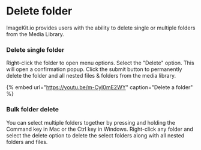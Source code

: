 # Delete folder

ImageKit.io provides users with the ability to delete single or multiple folders from the Media Library.

### Delete single folder

Right-click the folder to open menu options. Select the "Delete" option. This will open a confirmation popup. Click the submit button to permanently delete the folder and all nested files & folders from the media library.

{% embed url="https://youtu.be/m-CyI0mE2WY" caption="Delete a folder" %}

### Bulk folder delete

You can select multiple folders together by pressing and holding the Command key in Mac or the Ctrl key in Windows. Right-click any folder and select the delete option to delete the select folders along with all nested folders and files.

